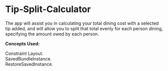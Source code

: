 # Tip-Split-Calculator

The app will assist you in calculating your total dining cost with a selected tip added, and will allow you to split that total evenly for each person dining, specifying the amount owed by each person. <br>

<b>Concepts Used:</b><br>

Constraint Layout.<br>
SavedBundleInstance.<br>
RestoreSavedInstance.<br>
